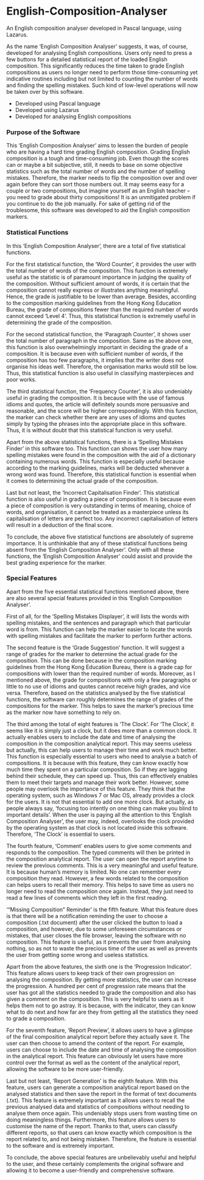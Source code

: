 # English-Composition-Analyser
An English composition analyser developed in Pascal language, using Lazarus.

As the name ‘English Composition Analyser’ suggests, it was, of course, developed for analysing English compositions. Users only need to press a few buttons for a detailed statistical report of the loaded English composition. This significantly reduces the time taken to grade English compositions as users no longer need to perform those time-consuming yet indicative routines including but not limited to counting the number of words and finding the spelling mistakes. Such kind of low-level operations will now be taken over by this software.
- Developed using Pascal language
- Developed using Lazarus
- Developed for analysing English compositions

### Purpose of the Software

This ‘English Composition Analyser’ aims to lessen the burden of people who are having a hard time grading English composition. Grading English composition is a tough and time-consuming job. Even though the scores can or maybe a bit subjective, still, it needs to base on some objective statistics such as the total number of words and the number of spelling mistakes. Therefore, the marker needs to flip the composition over and over again before they can sort those numbers out. It may seems easy for a couple or two compositions, but imagine yourself as an English teacher – you need to grade about thirty compositions! It is an unmitigated problem if you continue to do the job manually. For sake of getting rid of the troublesome, this software was developed to aid the English composition markers.

### Statistical Functions

In this ‘English Composition Analyser’, there are a total of five statistical functions.

For the first statistical function, the ‘Word Counter’, it provides the user with the total number of words of the composition.  This function is extremely useful as the statistic is of paramount importance in judging the quality of the composition. Without sufficient amount of words, it is certain that the composition cannot really express or illustrates anything meaningful. Hence, the grade is justifiable to be lower than average. Besides, according to the composition marking guidelines from the Hong Kong Education Bureau, the grade of compositions fewer than the required number of words cannot exceed ‘Level 4’. Thus, this statistical function is extremely useful in determining the grade of the composition.

For the second statistical function, the ‘Paragraph Counter’, it shows user the total number of paragraph in the composition. Same as the above one, this function is also overwhelmingly important in deciding the grade of a composition. It is because even with sufficient number of words, if the composition has too few paragraphs, it implies that the writer does not organise his ideas well. Therefore, the organisation marks would still be low. Thus, this statistical function is also useful in classifying masterpieces and poor works.

The third statistical function, the ‘Frequency Counter’, it is also undeniably useful in grading the composition. It is because with the use of famous idioms and quotes, the article will definitely sounds more persuasive and reasonable, and the score will be higher correspondingly. With this function, the marker can check whether there are any uses of idioms and quotes simply by typing the phrases into the appropriate place in this software. Thus, it is without doubt that this statistical function is very useful.

Apart from the above statistical functions, there is a ‘Spelling Mistakes Finder’ in this software too. This function can shows the user how many spelling mistakes were found in the composition with the aid of a dictionary containing numerous words. This function is especially useful because according to the marking guidelines, marks will be deducted whenever a wrong word was found. Therefore, this statistical function is essential when it comes to determining the actual grade of the composition.

Last but not least, the ‘Incorrect Capitalisation Finder’. This statistical function is also useful in grading a piece of composition. It is because even a piece of composition is very outstanding in terms of meaning, choice of words, and organisation, it cannot be treated as a masterpiece unless its capitalisation of letters are perfect too. Any incorrect capitalisation of letters will result in a deduction of the final score.

To conclude, the above five statistical functions are absolutely of supreme importance. It is unthinkable that any of these statistical functions being absent from the ‘English Composition Analyser’. Only with all these functions, the ‘English Composition Analyser’ could assist and provide the best grading experience for the marker.

### Special Features

Apart from the five essential statistical functions mentioned above, there are also several special features provided in this ‘English Composition Analyser’.

First of all, for the ‘Spelling Mistakes Displayer’, it will lists the words with spelling mistakes, and the sentences and paragraph which that particular word is from. This function can help the marker easier to locate the words with spelling mistakes and facilitate the marker to perform further actions.

The second feature is the ‘Grade Suggestion’ function. It will suggest a range of grades for the marker to determine the actual grade for the composition. This can be done because in the composition marking guidelines from the Hong Kong Education Bureau, there is a grade cap for compositions with lower than the required number of words. Moreover, as I mentioned above, the grade for compositions with only a few paragraphs or little to no use of idioms and quotes cannot receive high grades, and vice versa. Therefore, based on the statistics analysed by the five statistical functions, the software can roughly determines the range of grades of the compositions for the marker. This helps to save the marker’s precious time as the marker now have something to rely on.

The third among the total of eight features is ‘The Clock’. For ‘The Clock’, it seems like it is simply just a clock, but it does more than a common clock. It actually enables users to include the date and time of analysing the composition in the composition analytical report. This may seems useless but actually, this can help users to manage their time and work much better. This function is especially essential to users who need to analyse a batch of compositions. It is because with this feature, they can know exactly how much time they spent on a particular composition. So if they are lagging behind their schedule, they can speed up. Thus, this can effectively enables them to meet their targets and manage their work better. However, some people may overlook the importance of this feature. They think that the operating system, such as Windows 7 or Mac OS, already provides a clock for the users. It is not that essential to add one more clock. But actually, as people always say, ‘focusing too intently on one thing can make you blind to important details’. When the user is paying all the attention to this ‘English Composition Analyser’, the user may, indeed, overlooks the clock provided by the operating system as that clock is not located inside this software. Therefore, ‘The Clock’ is essential to users.

The fourth feature, ‘Comment’ enables users to give some comments and responds to the composition. The typed comments will then be printed in the composition analytical report. The user can open the report anytime to review the previous comments. This is a very meaningful and useful feature. It is because human’s memory is limited. No one can remember every composition they read. However, a few words related to the composition can helps users to recall their memory. This helps to save time as users no longer need to read the composition once again. Instead, they just need to read a few lines of comments which they left in the first reading.

‘“Missing Composition” Reminder’ is the fifth feature. What this feature does is  that there will be a notification reminding the user to choose a composition (.txt document) after the user clicked the button to load a composition, and however, due to some unforeseen circumstances or mistakes, that user closes the file browser, leaving the software with no composition. This feature is useful, as it prevents the user from analysing nothing, so as not to waste the precious time of the user as well as prevents the user from getting some wrong and useless statistics.

Apart from the above features, the sixth one is the ‘Progression Indicator’. This feature allows users to keep track of their own progression on analysing the composition. By getting more statistics, the user can increase the progression. A hundred per cent of progression rate means that the user has got all the statistics needed to grade the composition and also has given a comment on the composition. This is very helpful to users as it helps them not to go astray. It is because, with the indicator, they can know what to do next and how far are they from getting all the statistics they need to grade a composition.

For the seventh feature, ‘Report Preview’, it allows users to have a glimpse of the final composition analytical report before they actually save it. The user can then choose to amend the content of the report. For example, users can choose to include the date and time of analysing the composition in the analytical report. This feature can obviously let users have more control over the format as well as the content of the analytical report, allowing the software to be more user-friendly.

Last but not least, ‘Report Generation’ is the eighth feature. With this feature, users can generate a composition analytical report based on the analysed statistics and then save the report in the format of text documents (.txt). This feature is extremely important as it allows users to recall the previous analysed data and statistics of compositions without needing to analyse them once again. This undeniably stops users from wasting time on doing meaningless things. Furthermore, this feature allows users to customise the name of the report. Thanks to that, users can classify different reports, so that users can know exactly which composition is the report related to, and not being mistaken. Therefore, the feature is essential to the software and is extremely important.

To conclude, the above special features are unbelievably useful and helpful to the user, and these certainly complements the original software and allowing it to become a user-friendly and comprehensive software.
